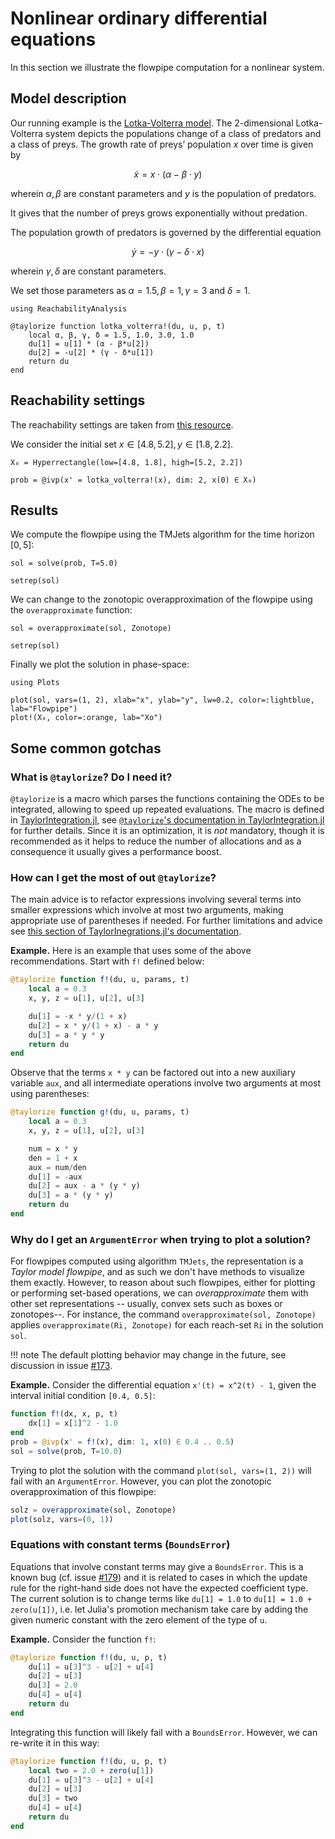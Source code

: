 # Nonlinear ordinary differential equations

In this section we illustrate the flowpipe computation for a nonlinear system.

## Model description

Our running example is the [Lotka-Volterra model](https://en.wikipedia.org/wiki/Lotka%E2%80%93Volterra_equations).
The 2-dimensional Lotka-Volterra system depicts the populations change of a class of predators and a class of
preys. The growth rate of preys’ population $x$ over time is given by

```math
\dot{x} = x\cdot (\alpha - \beta \cdot y)
```
wherein  $\alpha, \beta$ are constant parameters and $y$ is the population of predators.

It gives that the number of preys grows exponentially without predation.

The population growth of predators is governed by the differential equation

```math
\dot{y} = -y\cdot (\gamma - \delta\cdot x)
```
wherein  $\gamma, \delta$ are constant parameters.

We set those parameters as  $\alpha = 1.5 ,  \beta = 1 ,  \gamma = 3$  and  $\delta = 1$.

```@example lotka_volterra
using ReachabilityAnalysis

@taylorize function lotka_volterra!(du, u, p, t)
    local α, β, γ, δ = 1.5, 1.0, 3.0, 1.0
    du[1] = u[1] * (α - β*u[2])
    du[2] = -u[2] * (γ - δ*u[1])
    return du
end
```

## Reachability settings

The reachability settings are taken from [this resource](https://ths.rwth-aachen.de/research/projects/hypro/lotka-volterra/).

We consider the initial set  $x\in [4.8,5.2], y \in [1.8,2.2]$.

```@example lotka_volterra
X₀ = Hyperrectangle(low=[4.8, 1.8], high=[5.2, 2.2])

prob = @ivp(x' = lotka_volterra!(x), dim: 2, x(0) ∈ X₀)
```

## Results

We compute the flowpipe using the TMJets algorithm for the time horizon $[0,5]$:

```@example lotka_volterra
sol = solve(prob, T=5.0)

setrep(sol)
```

We can change to the zonotopic overapproximation of the flowpipe using
the `overapproximate` function:

```@example lotka_volterra
sol = overapproximate(sol, Zonotope)

setrep(sol)
```

Finally we plot the solution in phase-space:

```@example lotka_volterra
using Plots

plot(sol, vars=(1, 2), xlab="x", ylab="y", lw=0.2, color=:lightblue, lab="Flowpipe")
plot!(X₀, color=:orange, lab="Xo")
```

## Some common gotchas

### What is `@taylorize`? Do I need it?

`@taylorize` is a macro which parses the functions containing the ODEs to be integrated,
allowing to speed up repeated evaluations. The macro is defined in
[TaylorIntegration.jl](https://github.com/PerezHz/TaylorIntegration.jl), see
[`@taylorize`'s documentation in TaylorIntegration.jl](https://perezhz.github.io/TaylorIntegration.jl/stable/taylorize/)
for further details. Since it is an optimization, it is *not* mandatory,
though it is recommended as it helps to reduce the number of allocations and as a
consequence it usually gives a performance boost.

### How can I get the most of out `@taylorize`?

The main advice is to refactor expressions involving several terms into smaller
expressions which involve at most two arguments, making appropriate use of parentheses
if needed. For further limitations and advice see [this section of TaylorInegrations.jl's
documentation](https://perezhz.github.io/TaylorIntegration.jl/stable/taylorize/#Limitations-and-some-advices-1).

**Example.** Here is an example that uses some of the above recommendations.
Start with `f!` defined below:

```julia
@taylorize function f!(du, u, params, t)
    local a = 0.3
    x, y, z = u[1], u[2], u[3]

    du[1] = -x * y/(1 + x)
    du[2] = x * y/(1 + x) - a * y
    du[3] = a * y * y
    return du
end
```

Observe that the terms `x * y` can be factored out into a new auxiliary variable
`aux`, and all intermediate operations involve two arguments at most using parentheses:

```julia
@taylorize function g!(du, u, params, t)
    local a = 0.3
    x, y, z = u[1], u[2], u[3]

    num = x * y
    den = 1 + x
    aux = num/den
    du[1] = -aux
    du[2] = aux - a * (y * y)
    du[3] = a * (y * y)
    return du
end
```

### Why do I get an `ArgumentError` when trying to plot a solution?

For flowpipes computed using algorithm `TMJets`, the representation is a
*Taylor model flowpipe*, and as such we don't have methods to visualize them exactly.
However, to reason about such flowpipes, either for plotting or performing set-based
operations, we can *overapproximate* them with other set representations
-- usually, convex sets such as boxes or zonotopes--. For instance, the command
`overapproximate(sol, Zonotope)` applies `overapproximate(Ri, Zonotope)` for each
reach-set `Ri` in the solution `sol`.

!!! note
    The default plotting behavior may change in the future, see discussion in
    issue [#173](https://github.com/JuliaReach/ReachabilityAnalysis.jl/issues/173).

**Example.** Consider the differential equation `x'(t) = x^2(t) - 1`, given the interval
initial condition `[0.4, 0.5]`:

```julia
function f!(dx, x, p, t)
    dx[1] = x[1]^2 - 1.0
end
prob = @ivp(x' = f!(x), dim: 1, x(0) ∈ 0.4 .. 0.5)
sol = solve(prob, T=10.0)
```
Trying to plot the solution with the command `plot(sol, vars=(1, 2))` will fail with
an `ArgumentError`. However, you can plot the zonotopic overapproximation of this flowpipe:

```julia
solz = overapproximate(sol, Zonotope)
plot(solz, vars=(0, 1))
```

### Equations with constant terms (`BoundsError`)

Equations that involve constant terms may give a `BoundsError`. This is a known bug
(cf. issue [#179](https://github.com/JuliaReach/ReachabilityAnalysis.jl/issues/179))
and it is related to cases in which the update rule for the right-hand side does not
have the expected coefficient type. The current solution is to change terms
like `du[1] = 1.0` to `du[1] = 1.0 + zero(u[1])`, i.e. let Julia's promotion mechanism
take care by adding the given numeric constant with the zero element of the type of `u`.

**Example.** Consider the function `f!`:

```julia
@taylorize function f!(du, u, p, t)
    du[1] = u[3]^3 - u[2] + u[4]
    du[2] = u[3]
    du[3] = 2.0
    du[4] = u[4]
    return du
end
```
Integrating this function will likely fail with a `BoundsError`. However, we can
re-write it in this way:

```julia
@taylorize function f!(du, u, p, t)
    local two = 2.0 + zero(u[1])
    du[1] = u[3]^3 - u[2] + u[4]
    du[2] = u[3]
    du[3] = two
    du[4] = u[4]
    return du
end
```
